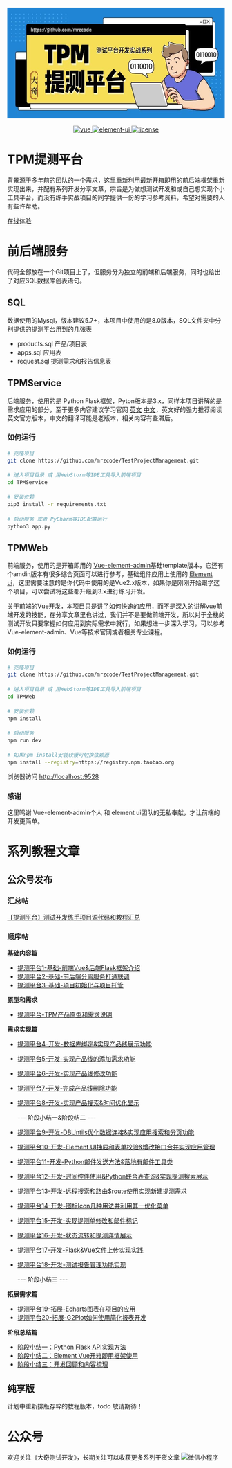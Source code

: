 
<img src="/TPMWeb/public/image/banner.jpeg" width="601" height="256" alt="微信小程序"/><br/>

<p align="center">
  <a href="https://github.com/vuejs/vue">
    <img src="https://img.shields.io/badge/vue-2.6.10-brightgreen.svg" alt="vue">
  </a>
  <a href="https://github.com/ElemeFE/element">
    <img src="https://img.shields.io/badge/element--ui-2.15.6-brightgreen.svg" alt="element-ui">
  </a>
  <a href="https://github.com/PanJiaChen/vue-element-admin/blob/master/LICENSE">
    <img src="https://img.shields.io/github/license/mashape/apistatus.svg" alt="license">
  </a>
</p>

# TPM提测平台
背景源于多年前的团队的一个需求，这里重新利用最新开箱即用的前后端框架重新实现出来，并配有系列开发分享文章，宗旨是为做想测试开发和或自己想实现个小工具平台，而没有练手实战项目的同学提供一份的学习参考资料，希望对需要的人有些许帮助。

[在线体验](http://tpm.mrzcode.com/)

# 前后端服务
代码全部放在一个Git项目上了，但服务分为独立的前端和后端服务，同时也给出了对应SQL数据库创表语句。

## SQL
数据使用的Mysql，版本建议5.7+，本项目中使用的是8.0版本，SQL文件夹中分别提供的提测平台用到的几张表
- products.sql  产品/项目表
- apps.sql      应用表
- request.sql   提测需求和报告信息表

## TPMService
后端服务，使用的是 Python Flask框架，Pyton版本是3.x，同样本项目讲解的是需求应用的部分，至于更多内容建议学习官网 [英文](https://flask.palletsprojects.com/en/2.0.x/) [中文](https://dormousehole.readthedocs.io/en/latest/)，英文好的强力推荐阅读英文官方版本，中文的翻译可能是老版本，相关内容有些滞后。

### 如何运行

```bash
# 克隆项目
git clone https://github.com/mrzcode/TestProjectManagement.git

# 进入项目目录 或 用WebStorm等IDE工具导入前端项目
cd TPMService

# 安装依赖
pip3 install -r requirements.txt

# 启动服务 或者 PyCharm等IDE配置运行
python3 app.py

```

## TPMWeb
前端服务，使用的是开箱即用的 [Vue-element-admin](https://github.com/PanJiaChen/vue-admin-template)基础template版本，它还有个amdin版本有很多综合页面可以进行参考，基础组件应用上使用的 [Element ui](https://element.eleme.io/#/zh-CN)，这里需要注意的是你代码中使用的是Vue2.x版本，如果你是刚刚开始跟学这个项目，可以尝试将这些都升级到3.x进行练习开发。

关于前端的Vue开发，本项目只是讲了如何快速的应用，而不是深入的讲解vue前端开发的技能，在分享文章里也讲过，我们并不是要做前端开发，所以对于全栈的测试开发只要掌握如何应用到实际需求中就行，如果想进一步深入学习，可以参考Vue-element-admin、Vue等技术官网或者相关专业课程。

### 如何运行

```bash
# 克隆项目
git clone https://github.com/mrzcode/TestProjectManagement.git

# 进入项目目录 或 用WebStorm等IDE工具导入前端项目
cd TPMWeb

# 安装依赖
npm install

# 启动服务
npm run dev

# 如果npm install安装较慢可切换依赖源
npm install --registry=https://registry.npm.taobao.org

```
浏览器访问 [http://localhost:9528](http://localhost:9528)

### 感谢
这里鸣谢 Vue-element-admin个人 和 element ui团队的无私奉献，才让前端的开发更简单。


# 系列教程文章
## 公众号发布
### 汇总帖
[【提测平台】测试开发练手项目源代码和教程汇总](https://mp.weixin.qq.com/s/5Bn3SiO43L3wRZiuieiz5w)

### 顺序帖 
**基础内容篇**
- [提测平台1-基础-前端Vue&后端Flask框架介绍](https://mp.weixin.qq.com/s/rLX5WxwCc-g2LNwy3IT1SA)
- [提测平台2-基础-前后端分离服务打通联调](https://mp.weixin.qq.com/s/KaL3sw5vv9XbDQjlBphKvA)
- [提测平台3-基础-项目初始化与项目托管](https://mp.weixin.qq.com/s/rjLfwlLhef_H2MlYPmbPEw)

**原型和需求** 
- [提测平台-TPM产品原型和需求说明](https://mp.weixin.qq.com/s/AS5nTaQfJQutASfRd15PBw)

**需求实现篇**
- [提测平台4-开发-数据库绑定&实现产品线展示功能](https://mp.weixin.qq.com/s/qZtVa0ajiLiY9np2ySYPKA)
- [提测平台5-开发-实现产品线的添加需求功能](https://mp.weixin.qq.com/s/BNhcm06tuukIFQmzTPNIaQ)
- [提测平台6-开发-实现产品线修改功能](https://mp.weixin.qq.com/s/PSGooQRf2Vd2RumzhSAX-g)
- [提测平台7-开发-完成产品线删除功能](https://mp.weixin.qq.com/s/xhgTRv3zAUqER7TgqyJSRg)
- [提测平台8-开发-实现产品搜索&时间优化显示](https://mp.weixin.qq.com/s/oh4gsqX9k3Sxq3xZ_4EYXQ)

   --- 阶段小结一&阶段结二 ---

- [提测平台9-开发-DBUntils优化数据连接&实现应用搜索和分页功能](https://mp.weixin.qq.com/s/sfOA6BoVqsNcGczK7bGjPQ)
- [提测平台10-开发-Element UI抽屉和表单校验&增改接口合并实现应用管理](https://mp.weixin.qq.com/s/G00qvXA4eGMTrb-u9cO-uA)
- [提测平台11-开发-Python邮件发送方法&落地有邮件工具类](https://mp.weixin.qq.com/s/IKjnEEgVodwuhZ4amsqPmA)
- [提测平台12-开发-时间控件使用&Python联合表查询&实现提测搜索展示](https://mp.weixin.qq.com/s/N7-J3pWEfvkp0XfCrASSwQ)
- [提测平台13-开发-远程搜索和路由$route使用实现新建提测需求](https://mp.weixin.qq.com/s/9CLeKXPSGo2iHNS_UmDqrA)
- [提测平台14-开发-图标Icon几种用法并利用其一优化菜单](https://mp.weixin.qq.com/s/HzeRSzm8WSKTKw9d9-AkIw)
- [提测平台15-开发-实现提测单修改和邮件标记](https://mp.weixin.qq.com/s/gXLiJBHc7qdcyug8xw6CLQ)
- [提测平台16-开发-状态流转和提测详情展示](https://mp.weixin.qq.com/s/DKZvBRBr4B_EODuN4lP3jQ)
- [提测平台17-开发-Flask&Vue文件上传实现实践](https://mp.weixin.qq.com/s/GJiD-79hJsC_z64PwrC9RA)
- [提测平台18-开发-测试报告管理功能实现](https://mp.weixin.qq.com/s/Uvt7UxBiVpzG7lRukyY44A)

   --- 阶段小结三 ---

**拓展需求篇**
- [提测平台19-拓展-Echarts图表在项目的应用](https://mp.weixin.qq.com/s/vXZOs6LCn-vUwpBP6XslXA)
- [提测平台20-拓展-G2Plot如何使用简化报表开发](https://mp.weixin.qq.com/s/QS29iN0JQtrIVWJ_NZ91Ig)


**阶段总结篇**
- [阶段小结一：Python Flask API实现方法](https://mp.weixin.qq.com/s/CKIxTBbDRcjVAqlXzOVcHw)
- [阶段小结二：Element Vue开箱即用框架使用](https://mp.weixin.qq.com/s/c1GXsFP2D_ji3dvBZ_PAlA)
- [阶段小结三：开发回顾和内容梳理](https://mp.weixin.qq.com/s/iT7440izmXH3bypz5Omm-g)


## 纯享版
计划中重新排版存粹的教程版本，todo 敬请期待！

# 公众号
欢迎关注《大奇测试开发》，长期关注可以收获更多系列干货文章
<img src="/TPMWeb/public/image/wechat.png" width="548" height="200" alt="微信小程序"/><br/>


